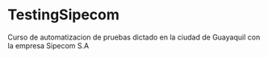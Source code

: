 # TestingSipecom
Curso de automatizacion de pruebas dictado en la ciudad de Guayaquil con la empresa Sipecom S.A
